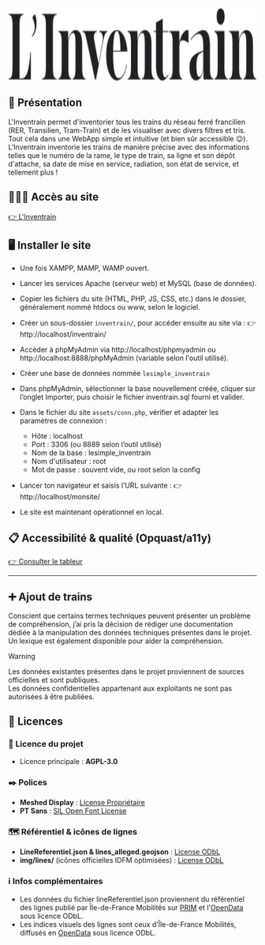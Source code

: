 <img alt="L&#39;Inventrain" height="150" src="img/Logo.svg"/>

## 🧾 Présentation
L'Inventrain permet d'inventorier tous les trains du réseau ferré francilien (RER, Transilien, Tram-Train) et de les visualiser avec divers filtres et tris. Tout cela dans une WebApp simple et intuitive (et bien sûr accessible 😉). <br>
L'Inventrain inventorie les trains de manière précise avec des informations telles que le numéro de la rame, le type de train, sa ligne et son dépôt d'attache, sa date de mise en service, radiation, son état de service, et tellement plus ! <br>

## 👨🏼‍💻 Accès au site 
[👉 L'Inventrain](https://webinventory.lesimple.projetsmmichamps.fr/) <br>

## 🖥️ Installer le site
- Une fois XAMPP, MAMP, WAMP ouvert.

- Lancer les services Apache (serveur web) et MySQL (base de données).

- Copier les fichiers du site (HTML, PHP, JS, CSS, etc.) dans le dossier, généralement nommé htdocs ou www, selon le logiciel.  

- Créer un sous-dossier `inventrain/`, pour accéder ensuite au site via :
👉 http://localhost/inventrain/

- Accèder à phpMyAdmin via http://localhost/phpmyadmin ou http://localhost:8888/phpMyAdmin (variable selon l'outil utilisé). 

- Créer une base de données nommée ``lesimple_inventrain``

- Dans phpMyAdmin, sélectionner la base nouvellement créée, cliquer sur l’onglet Importer, puis choisir le fichier inventrain.sql fourni et valider.

- Dans le fichier du site `assets/conn.php`, vérifier et adapter les paramètres de connexion :

  - Hôte : localhost
  - Port : 3306 (ou 8889 selon l’outil utilisé)
  - Nom de la base : lesimple_inventrain
  - Nom d'utilisateur : root
  - Mot de passe : souvent vide, ou root selon la config

- Lancer ton navigateur et saisis l’URL suivante :
👉 http://localhost/monsite/ 
- Le site est maintenant opérationnel en local.

## 📋 Accessibilité & qualité (Opquast/a11y)
[👉 Consulter le tableur](https://docs.google.com/spreadsheets/d/1fMyE432mOvpnpSP1UVwFlVAKF-D4SXZhio5wEj2JJ4M/edit?usp=sharing) <br>

---

## ➕ Ajout de trains
Conscient que certains termes techniques peuvent présenter un problème de compréhension, j’ai pris la décision de rédiger une documentation dédiée à la manipulation des données techniques présentes dans le projet. Un lexique est également disponible pour aider la compréhension.

> [!WARNING]  
> Les données existantes présentes dans le projet proviennent de sources officielles et sont publiques. <br>
> Les données confidentielles appartenant aux exploitants ne sont pas autorisées à être publiées. <br>

## 📄 Licences
### 📄 Licence du projet
- Licence principale : **AGPL-3.0**

### ✒️ Polices
- **Meshed Display** : [License Propriétaire](legal/licenses/License_Meshed_Display.pdf)
- **PT Sans** : [SIL Open Font License](legal/licenses/OFL.txt)

### 🗺️ Référentiel & icônes de lignes
- **LineReferentiel.json & lines_alleged.geojson** : [License ODbL](https://opendatacommons.org/licenses/odbl/1.0/)
- **img/lines/** (icônes officielles IDFM optimisées) : [License ODbL](https://opendatacommons.org/licenses/odbl/1.0/) <br>


### ℹ️ Infos complémentaires
- Les données du fichier lineReferentiel.json proviennent du référentiel des lignes publié par Île-de-France Mobilités sur [PRIM](https://prim.iledefrance-mobilites.fr/) et l'[OpenData](https://opendata.iledefrance-mobilites.fr/) sous licence ODbL.
-	Les indices visuels des lignes sont ceux d’Île-de-France Mobilités, diffusés en [OpenData](https://opendata.iledefrance-mobilites.fr/) sous licence ODbL.
